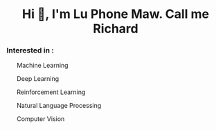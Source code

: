 <h1 align="center">Hi 👋, I'm Lu Phone Maw. Call me Richard</h1>
<h3> Interested in : </h3>
<ul>Machine Learning</ul>
<ul>Deep Learning</ul>
<ul>Reinforcement Learning</ul>
<ul>Natural Language Processing</ul>
<ul>Computer Vision</ul>

